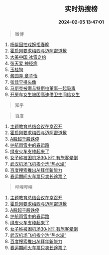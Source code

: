 <div align="center"><h2>实时热搜榜</h2><h4>2024-02-05 13:47:01</h4></div>

> 微博  

1. [杨紫因拍戏婉拒春晚](https://s.weibo.com/weibo?q=%23%E6%9D%A8%E7%B4%AB%E5%9B%A0%E6%8B%8D%E6%88%8F%E5%A9%89%E6%8B%92%E6%98%A5%E6%99%9A%23&t=31&band_rank=1&Refer=top)<br />
2. [霍启刚要求梅西与迈阿密道歉](https://s.weibo.com/weibo?q=%23%E9%9C%8D%E5%90%AF%E5%88%9A%E8%A6%81%E6%B1%82%E6%A2%85%E8%A5%BF%E4%B8%8E%E8%BF%88%E9%98%BF%E5%AF%86%E9%81%93%E6%AD%89%23&t=31&band_rank=2&Refer=top)<br />
3. [大美中国 冰雪之约](https://s.weibo.com/weibo?q=%23%E5%A4%A7%E7%BE%8E%E4%B8%AD%E5%9B%BD%20%E5%86%B0%E9%9B%AA%E4%B9%8B%E7%BA%A6%23&t=31&band_rank=3&Refer=top)<br />
4. [张天爱 神经病](https://s.weibo.com/weibo?q=%E5%BC%A0%E5%A4%A9%E7%88%B1%20%E7%A5%9E%E7%BB%8F%E7%97%85&t=31&band_rank=4&Refer=top)<br />
5. [玉桂狗](https://s.weibo.com/weibo?q=%E7%8E%89%E6%A1%82%E7%8B%97&t=31&band_rank=5&Refer=top)<br />
6. [酱园弄 章子怡](https://s.weibo.com/weibo?q=%E9%85%B1%E5%9B%AD%E5%BC%84%20%E7%AB%A0%E5%AD%90%E6%80%A1&t=31&band_rank=6&Refer=top)<br />
7. [张佳宁换头像](https://s.weibo.com/weibo?q=%23%E5%BC%A0%E4%BD%B3%E5%AE%81%E6%8D%A2%E5%A4%B4%E5%83%8F%23&t=31&band_rank=7&Refer=top)<br />
8. [马斯克被曝与特斯拉董事一起吸毒](https://s.weibo.com/weibo?q=%23%E9%A9%AC%E6%96%AF%E5%85%8B%E8%A2%AB%E6%9B%9D%E4%B8%8E%E7%89%B9%E6%96%AF%E6%8B%89%E8%91%A3%E4%BA%8B%E4%B8%80%E8%B5%B7%E5%90%B8%E6%AF%92%23&t=31&band_rank=8&Refer=top)<br />
9. [开房车女生被困高速借卫生间给女生](https://s.weibo.com/weibo?q=%23%E5%BC%80%E6%88%BF%E8%BD%A6%E5%A5%B3%E7%94%9F%E8%A2%AB%E5%9B%B0%E9%AB%98%E9%80%9F%E5%80%9F%E5%8D%AB%E7%94%9F%E9%97%B4%E7%BB%99%E5%A5%B3%E7%94%9F%23&t=31&band_rank=9&Refer=top)<br />

> 知乎  


> 百度  

1. [主题教育总结会议在京召开](https://www.baidu.com/s?wd=%E4%B8%BB%E9%A2%98%E6%95%99%E8%82%B2%E6%80%BB%E7%BB%93%E4%BC%9A%E8%AE%AE%E5%9C%A8%E4%BA%AC%E5%8F%AC%E5%BC%80&sa=fyb_news&rsv_dl=fyb_news)<br />
2. [霍启刚要求梅西与迈阿密道歉](https://www.baidu.com/s?wd=%E9%9C%8D%E5%90%AF%E5%88%9A%E8%A6%81%E6%B1%82%E6%A2%85%E8%A5%BF%E4%B8%8E%E8%BF%88%E9%98%BF%E5%AF%86%E9%81%93%E6%AD%89&sa=fyb_news&rsv_dl=fyb_news)<br />
3. [A股超千股跌停](https://www.baidu.com/s?wd=A%E8%82%A1%E8%B6%85%E5%8D%83%E8%82%A1%E8%B7%8C%E5%81%9C&sa=fyb_news&rsv_dl=fyb_news)<br />
4. [护航雨雪中的春运路](https://www.baidu.com/s?wd=%E6%8A%A4%E8%88%AA%E9%9B%A8%E9%9B%AA%E4%B8%AD%E7%9A%84%E6%98%A5%E8%BF%90%E8%B7%AF&sa=fyb_news&rsv_dl=fyb_news)<br />
5. [绿皮火车支棱起来了](https://www.baidu.com/s?wd=%E7%BB%BF%E7%9A%AE%E7%81%AB%E8%BD%A6%E6%94%AF%E6%A3%B1%E8%B5%B7%E6%9D%A5%E4%BA%86&sa=fyb_news&rsv_dl=fyb_news)<br />
6. [女子称被困机场30小时 有旅客晕倒](https://www.baidu.com/s?wd=%E5%A5%B3%E5%AD%90%E7%A7%B0%E8%A2%AB%E5%9B%B0%E6%9C%BA%E5%9C%BA30%E5%B0%8F%E6%97%B6+%E6%9C%89%E6%97%85%E5%AE%A2%E6%99%95%E5%80%92&sa=fyb_news&rsv_dl=fyb_news)<br />
7. [武汉机场飞机挨个洗“热水澡”](https://www.baidu.com/s?wd=%E6%AD%A6%E6%B1%89%E6%9C%BA%E5%9C%BA%E9%A3%9E%E6%9C%BA%E6%8C%A8%E4%B8%AA%E6%B4%97%E2%80%9C%E7%83%AD%E6%B0%B4%E6%BE%A1%E2%80%9D&sa=fyb_news&rsv_dl=fyb_news)<br />
8. [百度搜索推出AI拜年新能力](https://www.baidu.com/s?wd=%E7%99%BE%E5%BA%A6%E6%90%9C%E7%B4%A2%E6%8E%A8%E5%87%BAAI%E6%8B%9C%E5%B9%B4%E6%96%B0%E8%83%BD%E5%8A%9B&sa=fyb_news&rsv_dl=fyb_news)<br />
9. [春运期间火车票只卖长途票？](https://www.baidu.com/s?wd=%E6%98%A5%E8%BF%90%E6%9C%9F%E9%97%B4%E7%81%AB%E8%BD%A6%E7%A5%A8%E5%8F%AA%E5%8D%96%E9%95%BF%E9%80%94%E7%A5%A8%EF%BC%9F&sa=fyb_news&rsv_dl=fyb_news)<br />

> 哔哩哔哩  

1. [主题教育总结会议在京召开](https://www.baidu.com/s?wd=%E4%B8%BB%E9%A2%98%E6%95%99%E8%82%B2%E6%80%BB%E7%BB%93%E4%BC%9A%E8%AE%AE%E5%9C%A8%E4%BA%AC%E5%8F%AC%E5%BC%80&sa=fyb_news&rsv_dl=fyb_news)<br />
2. [霍启刚要求梅西与迈阿密道歉](https://www.baidu.com/s?wd=%E9%9C%8D%E5%90%AF%E5%88%9A%E8%A6%81%E6%B1%82%E6%A2%85%E8%A5%BF%E4%B8%8E%E8%BF%88%E9%98%BF%E5%AF%86%E9%81%93%E6%AD%89&sa=fyb_news&rsv_dl=fyb_news)<br />
3. [A股超千股跌停](https://www.baidu.com/s?wd=A%E8%82%A1%E8%B6%85%E5%8D%83%E8%82%A1%E8%B7%8C%E5%81%9C&sa=fyb_news&rsv_dl=fyb_news)<br />
4. [护航雨雪中的春运路](https://www.baidu.com/s?wd=%E6%8A%A4%E8%88%AA%E9%9B%A8%E9%9B%AA%E4%B8%AD%E7%9A%84%E6%98%A5%E8%BF%90%E8%B7%AF&sa=fyb_news&rsv_dl=fyb_news)<br />
5. [绿皮火车支棱起来了](https://www.baidu.com/s?wd=%E7%BB%BF%E7%9A%AE%E7%81%AB%E8%BD%A6%E6%94%AF%E6%A3%B1%E8%B5%B7%E6%9D%A5%E4%BA%86&sa=fyb_news&rsv_dl=fyb_news)<br />
6. [女子称被困机场30小时 有旅客晕倒](https://www.baidu.com/s?wd=%E5%A5%B3%E5%AD%90%E7%A7%B0%E8%A2%AB%E5%9B%B0%E6%9C%BA%E5%9C%BA30%E5%B0%8F%E6%97%B6+%E6%9C%89%E6%97%85%E5%AE%A2%E6%99%95%E5%80%92&sa=fyb_news&rsv_dl=fyb_news)<br />
7. [武汉机场飞机挨个洗“热水澡”](https://www.baidu.com/s?wd=%E6%AD%A6%E6%B1%89%E6%9C%BA%E5%9C%BA%E9%A3%9E%E6%9C%BA%E6%8C%A8%E4%B8%AA%E6%B4%97%E2%80%9C%E7%83%AD%E6%B0%B4%E6%BE%A1%E2%80%9D&sa=fyb_news&rsv_dl=fyb_news)<br />
8. [百度搜索推出AI拜年新能力](https://www.baidu.com/s?wd=%E7%99%BE%E5%BA%A6%E6%90%9C%E7%B4%A2%E6%8E%A8%E5%87%BAAI%E6%8B%9C%E5%B9%B4%E6%96%B0%E8%83%BD%E5%8A%9B&sa=fyb_news&rsv_dl=fyb_news)<br />
9. [春运期间火车票只卖长途票？](https://www.baidu.com/s?wd=%E6%98%A5%E8%BF%90%E6%9C%9F%E9%97%B4%E7%81%AB%E8%BD%A6%E7%A5%A8%E5%8F%AA%E5%8D%96%E9%95%BF%E9%80%94%E7%A5%A8%EF%BC%9F&sa=fyb_news&rsv_dl=fyb_news)<br />
